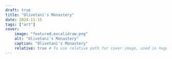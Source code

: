 ```yaml
---
draft: true
title: "Olivetani's Monastery"
date: 2024-11-15
tags: ["art"]
cover:
    image: "featured.excalidraw.png"
    alt: "Olivetani's Monastery"
    caption: "Olivetani's Monastery"
    relative: true # To use relative path for cover image, used in hugo Page-bundles
---
```


